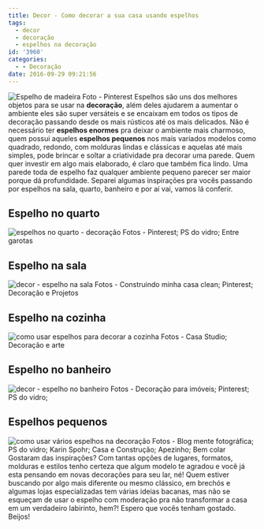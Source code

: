 ```yaml
---
title: Decor - Como decorar a sua casa usando espelhos
tags:
  - decor
  - decoração
  - espelhos na decoração
id: '3960'
categories:
  - - Decoração
date: 2016-09-29 09:21:56
---
```


![Espelho de madeira](/images/2016/08/decoração-com-espelho.jpg) Foto - Pinterest Espelhos são uns dos melhores objetos para se usar na **decoração**, além deles ajudarem a aumentar o ambiente eles são super versáteis e se encaixam em todos os tipos de decoração passando desde os mais rústicos até os mais delicados. Não é necessário ter **espelhos enormes** pra deixar o ambiente mais charmoso, quem possui aqueles **espelhos pequenos** nos mais variados modelos como quadrado, redondo, com molduras lindas e clássicas e aquelas até mais simples, pode brincar e soltar a criatividade pra decorar uma parede. Quem quer investir em algo mais elaborado, é claro que também fica lindo. Uma parede toda de espelho faz qualquer ambiente pequeno parecer ser maior porque dá profundidade. Separei algumas inspirações pra vocês passando por espelhos na sala, quarto, banheiro e por aí vai, vamos lá conferir.

## Espelho no quarto

![espelhos no quarto - decoração ](/images/2016/08/decor-como-usar-espelhos-na-decoração-do-quarto.jpg) Fotos - Pinterest; PS do vidro; Entre garotas

## Espelho na sala

![decor - espelho na sala](/images/2016/08/como-usar-espelhos-na-sala-decoração.jpg) Fotos - Construindo minha casa clean; Pinterest; Decoração e Projetos

## Espelho na cozinha

![como usar espelhos para decorar a cozinha ](/images/2016/08/decor-espelho-na-cozinha.jpg) Fotos - Casa Studio; Decoração e arte

## Espelho no banheiro

![decor - espelho no banheiro](/images/2016/08/como-usar-espelhos-para-decorar-o-banheiro.jpg) Fotos - Decoração para imóveis; Pinterest; PS do vidro;

## Espelhos pequenos

![como usar vários espelhos na decoração ](/images/2016/08/espelhos-pequenos-na-decoração.jpg) Fotos - Blog mente fotográfica; PS do vidro; Karin Spohr; Casa e Construção; Apezinho; Bem colar   Gostaram das inspirações? Com tantas opções de lugares, formatos, molduras e estilos tenho certeza que algum modelo te agradou e você já esta pensando em novas decorações para seu lar, né! Quem estiver buscando por algo mais diferente ou mesmo clássico, em brechós e algumas lojas especializadas tem várias ideias bacanas, mas não se esqueçam de usar o espelho com moderação pra não transformar a casa em um verdadeiro labirinto, hem?! Espero que vocês tenham gostado. Beijos!
